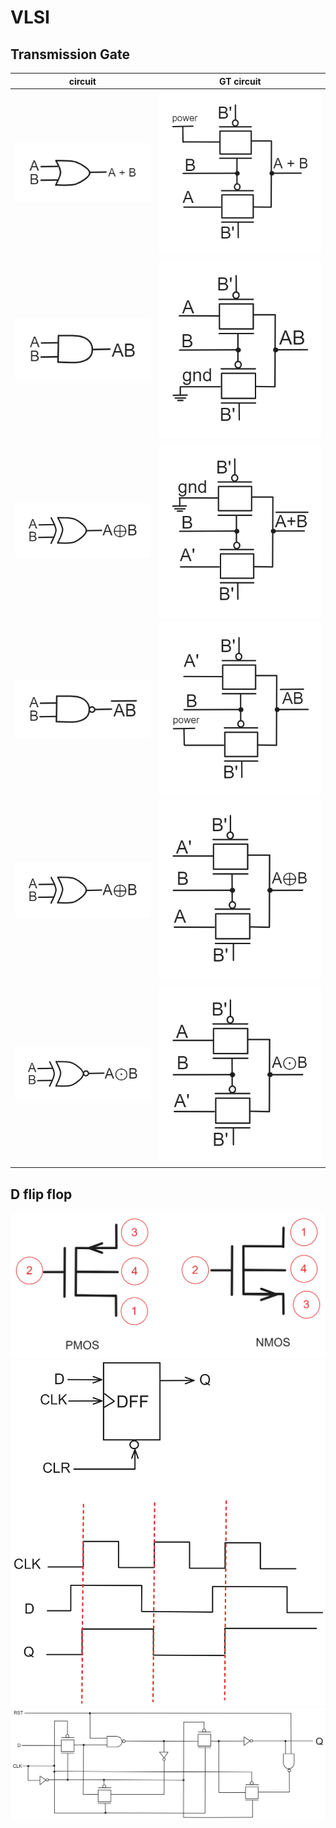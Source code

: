 # VLSI
## Transmission Gate
|circuit| GT circuit|
|:----: | :-------: |
|![img](https://github.com/kerong2002/VLSI/blob/main/photo/circuit_or.png) | ![img](https://github.com/kerong2002/VLSI/blob/main/photo/TG_or.png)|
|![img](https://github.com/kerong2002/VLSI/blob/main/photo/circuit_and.png) | ![img](https://github.com/kerong2002/VLSI/blob/main/photo/TG_and.png)|
|![img](https://github.com/kerong2002/VLSI/blob/main/photo/circuit_xor.png) | ![img](https://github.com/kerong2002/VLSI/blob/main/photo/TG_nor.png)|
|![img](https://github.com/kerong2002/VLSI/blob/main/photo/circuit_nand.png) | ![img](https://github.com/kerong2002/VLSI/blob/main/photo/TG_nand.png)|
|![img](https://github.com/kerong2002/VLSI/blob/main/photo/circuit_xor.png) | ![img](https://github.com/kerong2002/VLSI/blob/main/photo/TG_xor.png)|
|![img](https://github.com/kerong2002/VLSI/blob/main/photo/circuit_xnor.png) | ![img](https://github.com/kerong2002/VLSI/blob/main/photo/TG_xnor.png)|

## D flip flop
![img](https://github.com/kerong2002/VLSI/blob/main/pmos_nmos.png)
![img](https://github.com/kerong2002/VLSI/blob/main/d_flip_flop_symbol.png)
![img](https://github.com/kerong2002/VLSI/blob/main/D_flip_flop_circuit.png)

